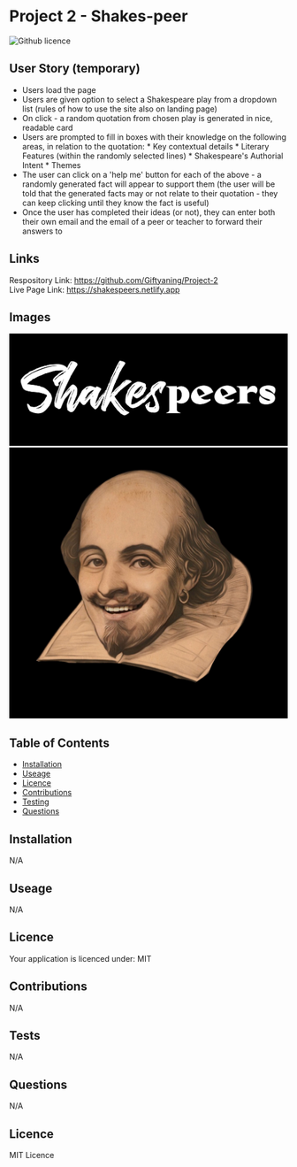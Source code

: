 # Project 2 - Shakes-peer
![Github licence](https://img.shields.io/badge/your_licence:-MIT-blue.svg)
## User Story (temporary)
* Users load the page
* Users are given option to select a Shakespeare play from a dropdown list (rules of how to use the site also on landing page)
* On click - a random quotation from chosen play is generated in nice, readable card
* Users are prompted to fill in boxes with their knowledge on the following areas, in relation to the quotation:
        * Key contextual details
        * Literary Features (within the randomly selected lines)
        * Shakespeare's Authorial Intent
        * Themes
* The user can click on a 'help me' button for each of the above - a randomly generated fact will appear to support them (the user will be told that the generated facts may or not relate to their quotation - they can keep clicking until they know the fact is useful)
* Once the user has completed their ideas (or not), they can enter both their own email and the email of a peer or teacher to forward their answers to

## Links
Respository Link:
https://github.com/Giftyaning/Project-2 <br>
Live Page Link: 
https://shakespeers.netlify.app

## Images
![Alt Logo](./logo.png)
![Alt Happy Shakespeare](./happ-speare.png)
## Table of Contents
* [Installation](#installation)
* [Useage](#useage)
* [Licence](#licence)
* [Contributions](#contributors)
* [Testing](#tests)
* [Questions](#questions)
## Installation
N/A
## Useage
N/A
## Licence
Your application is licenced under: MIT
## Contributions
N/A
## Tests
N/A
## Questions
N/A

## Licence

MIT Licence